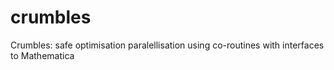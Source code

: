# crumbles
Crumbles: safe optimisation paralellisation using co-routines with interfaces to Mathematica
